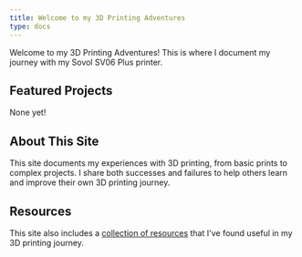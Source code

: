 ```yaml
---
title: Welcome to my 3D Printing Adventures
type: docs
---
```


Welcome to my 3D Printing Adventures! This is where I document my journey with my Sovol SV06 Plus printer. 

## Featured Projects

None yet!

## About This Site

This site documents my experiences with 3D printing, from basic prints to complex projects. I share both successes and failures to help others learn and improve their own 3D printing journey. 

## Resources

This site also includes a [collection of resources](resources) that I've found useful in my 3D printing journey.